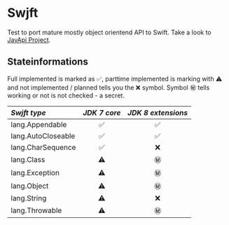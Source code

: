 # Swjft

Test to port mature mostly object orientend API to Swift. Take a look to [JavApi Project](http://javapi.codeplex.com "Java API porting to .net").

## Stateinformations

Full implemented is marked as ✅, parttime implemented is marking with ⚠️ and not implemented / planned tells you the ❌ symbol. Symbol ㊙️ tells working or not is not checked - a secret.

| *Swjft type*          | *JDK 7 core* | *JDK 8 extensions* |
|:----------------------|:------------:|:------------------:|
|lang.Appendable        |✅            |✅                  |
|lang.AutoCloseable     |✅            |✅                  |
|lang.CharSequence      |✅            |❌                  |
|lang.Class             |⚠️ | ㊙️|
|lang.Exception         |⚠️ | ㊙️|
|lang.Object            |⚠️ | ㊙️|
|lang.String            |⚠️ | ❌|
|lang.Throwable         |⚠️ | ㊙️|
